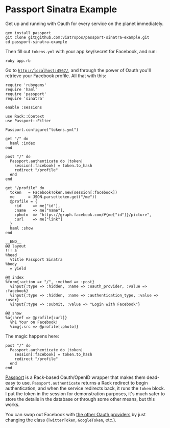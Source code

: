 # Passport Sinatra Example

Get up and running with Oauth for every service on the planet immediately.

    gem install passport
    git clone git@github.com:viatropos/passport-sinatra-example.git
    cd passport-sinatra-example
    
Then fill out `tokens.yml` with your app key/secret for Facebook, and run:

    ruby app.rb
    
Go to [`http://localhost:4567/`](http://localhost:4567/), and through the power of Oauth you'll retrieve your Facebook profile.  All that with this:

    require 'rubygems'
    require 'haml'
    require 'passport'
    require 'sinatra'

    enable :sessions

    use Rack::Context
    use Passport::Filter

    Passport.configure("tokens.yml")

    get "/" do
      haml :index
    end

    post "/" do
      Passport.authenticate do |token|
        session[:facebook] = token.to_hash
        redirect "/profile"
      end
    end

    get "/profile" do
      token   = FacebookToken.new(session[:facebook])
      me      = JSON.parse(token.get("/me"))
      @profile = {
        :id     => me["id"],
        :name   => me["name"],
        :photo  => "https://graph.facebook.com/#{me["id"]}/picture",
        :url    => me["link"]
      }
      haml :show
    end

    __END__
    @@ layout
    !!! 5
    %head
      %title Passport Sinatra
    %body
      = yield

    @@ index
    %form{:action => "/", :method => :post}
      %input{:type => :hidden, :name => :oauth_provider, :value => :facebook}
      %input{:type => :hidden, :name => :authentication_type, :value => :user}
      %input{:type => :submit, :value => "Login with Facebook"}

    @@ show
    %a{:href => @profile[:url]}
      %h1 Your on Facebook!
      %img{:src => @profile[:photo]}

The magic happens here:

    post "/" do
      Passport.authenticate do |token|
        session[:facebook] = token.to_hash
        redirect "/profile"
      end
    end
    
[Passport](http://github.com/viatropos/passport) is a Rack-based Oauth/OpenID wrapper that makes them dead-easy to use.  `Passport.authenticate` returns a Rack redirect to begin authentication, and when the service redirects back, it runs the `token` block.  I put the token in the session for demonstration purposes, it's much safer to store the details in the database or through some other means, but this works.

You can swap out Facebook with [the other Oauth providers](http://github.com/viatropos/passport/tree/master/lib/passport/oauth/tokens) by just changing the class (`TwitterToken`, `GoogleToken`, etc.).